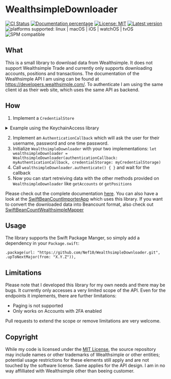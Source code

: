 # WealthsimpleDownloader

[![CI Status](https://github.com/Nef10/WealthsimpleDownloader/workflows/CI/badge.svg?event=push)](https://github.com/Nef10/WealthsimpleDownloader/actions?query=workflow%3A%22CI%22) [![Documentation percentage](https://nef10.github.io/WealthsimpleDownloader/badge.svg)](https://nef10.github.io/WealthsimpleDownloader/) [![License: MIT](https://img.shields.io/github/license/Nef10/WealthsimpleDownloader)](https://github.com/Nef10/WealthsimpleDownloader/blob/main/LICENSE) [![Latest version](https://img.shields.io/github/v/release/Nef10/WealthsimpleDownloader?label=SemVer&sort=semver)](https://github.com/Nef10/WealthsimpleDownloader/releases) ![platforms supported: linux | macOS | iOS | watchOS | tvOS](https://img.shields.io/badge/platform-linux%20%7C%20macOS%20%7C%20iOS%20%7C%20watchOS%20%7C%20tvOS-blue) ![SPM compatible](https://img.shields.io/badge/SPM-compatible-blue)

## What

This is a small library to download data from Wealthsimple. It does not support Wealthsimple Trade and currently only supports downloading accounts, positions and transactions. The documentation of the Wealthsimple API I am using can be found at https://developers.wealthsimple.com/. To authenticate I am using the same client id as their web site, which uses the same API as backend.

## How

1) Implement a `CredentialStore` 
<details>
  <summary>Example using the KeychainAccess library</summary>
  
  ```swift
import KeychainAccess
    
class KeyChainCredentialStorage: CredentialStorage {

    let keychain = Keychain(service: "XYZ")

    func save(_ value: String, for key: String) {
        keychain[key] = value
    }

    func read(_ key: String) -> String? {
        keychain[key]
    }

}
  ```
</details>

2) Implement an `AuthenticationCallback` which will ask the user for their username, password and one time password.
3) Initialize `WealthsimpleDownloader` with your two implementations: `let wealthsimpleDownloader = WealthsimpleDownloader(authenticationCallback: myAuthenticationCallback, credentialStorage: myCredentialStorage)`
4) Call `wealthsimpleDownloader.authenticate() { }` and wait for the callback
5) Now you can start retreiving data with the other methods provided on `WealthsimpleDownloader` like `getAccounts` or `getPositions`

Please check out the complete documentation [here](https://nef10.github.io/WealthsimpleDownloader/). You can also have a look at the [SwiftBeanCountImporterApp](https://github.com/Nef10/SwiftBeanCountImporterApp) which uses this library. If you want to convert the downloaded data into Beancount format, also check out [SwiftBeanCountWealthsimpleMapper](https://github.com/Nef10/SwiftBeanCountWealthsimpleMapper)

## Usage

The library supports the Swift Package Manger, so simply add a dependency in your `Package.swift`:

```
.package(url: "https://github.com/Nef10/WealthsimpleDownloader.git", .upToNextMajor(from: "X.Y.Z")),
```

## Limitations

Please note that I developed this library for my own needs and there may be bugs. It currently only accesses a very limited scope of the API. Even for the endpoints it implements, there are further limitations:

* Paging is not supported 
* Only works on Accounts with 2FA enabled

Pull requests to extend the scope or remove limitations are very welcome.

## Copyright

While my code is licensed under the [MIT License](https://github.com/Nef10/WealthsimpleDownloader/blob/main/LICENSE), the source repository may include names or other trademarks of Wealthsimple or other entities; potential usage restrictions for these elements still apply and are not touched by the software license. Same applies for the API design. I am in no way affilliated with Wealthsimple other than beeing customer.
